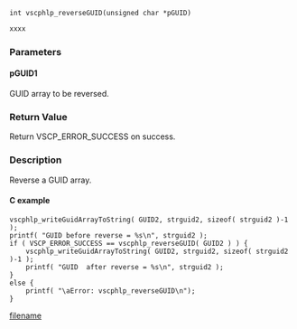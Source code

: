 

```clike
int vscphlp_reverseGUID(unsigned char *pGUID)
```

```python
xxxx
```

### Parameters

#### pGUID1
GUID array to be reversed.


### Return Value
Return VSCP_ERROR_SUCCESS on success. 

### Description
Reverse a GUID array. 

#### C example

```clike
vscphlp_writeGuidArrayToString( GUID2, strguid2, sizeof( strguid2 )-1 );
printf( "GUID before reverse = %s\n", strguid2 );
if ( VSCP_ERROR_SUCCESS == vscphlp_reverseGUID( GUID2 ) ) {
    vscphlp_writeGuidArrayToString( GUID2, strguid2, sizeof( strguid2 )-1 );
    printf( "GUID  after reverse = %s\n", strguid2 );
}
else {
    printf( "\aError: vscphlp_reverseGUID\n");
}
```



[filename](./bottom_copyright.md ':include')